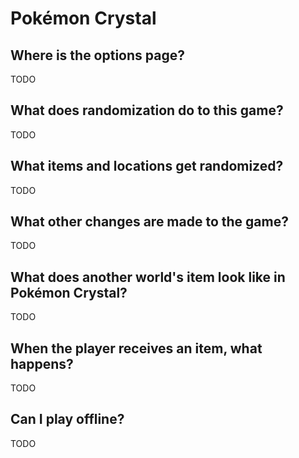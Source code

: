 # Pokémon Crystal

## Where is the options page?

TODO

## What does randomization do to this game?

TODO

## What items and locations get randomized?

TODO

## What other changes are made to the game?

TODO

## What does another world's item look like in Pokémon Crystal?

TODO

## When the player receives an item, what happens?

TODO

## Can I play offline?

TODO
